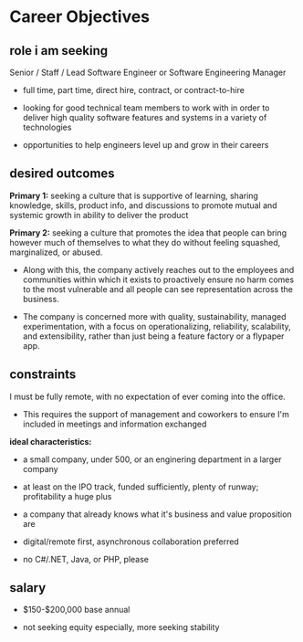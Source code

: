 # Career Objectives

## role i am seeking

Senior / Staff / Lead Software Engineer or Software Engineering Manager

-   full time, part time, direct hire, contract, or contract-to-hire

-   looking for good technical team members to work with in order to
    deliver high quality software features and systems in a variety of
    technologies

-   opportunities to help engineers level up and grow in their careers

## desired outcomes

**Primary 1:** seeking a culture that is supportive of learning, sharing
knowledge, skills, product info, and discussions to promote mutual and
systemic growth in ability to deliver the product

**Primary 2:** seeking a culture that promotes the idea that people can
bring however much of themselves to what they do without feeling
squashed, marginalized, or abused.

-   Along with this, the company actively reaches out to the employees
    and communities within which it exists to proactively ensure no harm
    comes to the most vulnerable and all people can see representation
    across the business.

-   The company is concerned more with quality, sustainability, managed
    experimentation, with a focus on operationalizing, reliability,
    scalability, and extensibility, rather than just being a feature
    factory or a flypaper app.

## constraints

I must be fully remote, with no expectation of ever coming into the
office.

-   This requires the support of management and coworkers to ensure I'm
    included in meetings and information exchanged

**ideal characteristics:**

-   a small company, under 500, or an enginering department in a larger
    company

-   at least on the IPO track, funded sufficiently, plenty of runway;
    profitability a huge plus

-   a company that already knows what it's business and value
    proposition are

-   digital/remote first, asynchronous collaboration preferred

-   no C#/.NET, Java, or PHP, please

## salary

-   \$150-\$200,000 base annual

-   not seeking equity especially, more seeking stability
